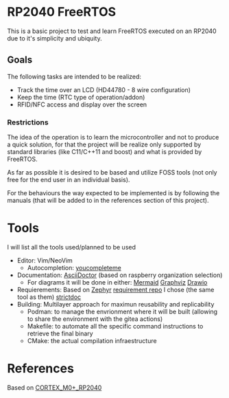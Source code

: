 # RP2040 FreeRTOS

This is a basic project to test and learn FreeRTOS executed on an RP2040 due to it's simplicity and ubiquity.

## Goals

The following tasks are intended to be realized:

- Track the time over an LCD (HD44780 - 8 wire configuration)
- Keep the time (RTC type of operation/addon)
- RFID/NFC access and display over the screen

### Restrictions

The idea of the operation is to learn the microcontroller and not to produce a quick solution, for that the project will be realize only supported by standard libraries (like C11/C++11 and boost) and what is provided by FreeRTOS.

As far as possible it is desired to be based and utilize FOSS tools (not only free for the end user in an individual basis).

For the behaviours the way expected to be implemented is by following the manuals (that will be added to in the references section of this project).

# Tools

I will list all the tools used/planned to be used

- Editor: Vim/NeoVim
    - Autocompletion: [youcompleteme](https://github.com/ycm-core/YouCompleteMe)
- Documentation: [AsciiDoctor](https://asciidoctor.org/) (based on raspberry organization selection)
    - For diagrams it will be done in either: [Mermaid](https://mermaid.js.org/) [Graphviz](https://graphviz.org/) [Drawio](https://www.drawio.com/)
- Requierements: Based on [Zephyr](https://docs.zephyrproject.org/latest/safety/safety_requirements.html) [requirement repo](https://github.com/zephyrproject-rtos/reqmgmt) I chose (the same tool as them) [strictdoc](https://github.com/strictdoc-project/strictdoc)
- Building: Multilayer approach for maximun reusability and replicability
    - Podman: to manage the envrionment where it will be built (allowing to share the environment with the gitea actions)
    - Makefile: to automate all the specific command instructions to retrieve the final binary
    - CMake: the actual compilation infraestructure

# References

Based on [CORTEX_M0+\_RP2040](https://github.com/FreeRTOS/FreeRTOS-SMP-Demos/tree/main/FreeRTOS/Demo/CORTEX_M0%2B_RP2040)
